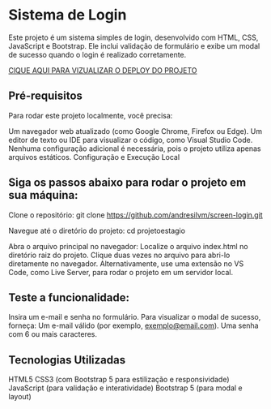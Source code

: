 # Sistema de Login

Este projeto é um sistema simples de login, desenvolvido com HTML, CSS, JavaScript e Bootstrap. Ele inclui validação de formulário e exibe um modal de sucesso quando o login é realizado corretamente.

[ClQUE AQUI PARA VIZUALIZAR O DEPLOY DO PROJETO](https://screen-login-25be-git-main-andre-moreiras-projects-e1e1aaab.vercel.app)

## Pré-requisitos

Para rodar este projeto localmente, você precisa:

Um navegador web atualizado (como Google Chrome, Firefox ou Edge).
Um editor de texto ou IDE para visualizar o código, como Visual Studio Code.
Nenhuma configuração adicional é necessária, pois o projeto utiliza apenas arquivos estáticos.
Configuração e Execução Local

## Siga os passos abaixo para rodar o projeto em sua máquina:

Clone o repositório:
git clone https://github.com/andresilvm/screen-login.git

Navegue até o diretório do projeto:
cd projetoestagio

Abra o arquivo principal no navegador:
Localize o arquivo index.html no diretório raiz do projeto.
Clique duas vezes no arquivo para abri-lo diretamente no navegador.
Alternativamente, use uma extensão no VS Code, como Live Server, para rodar o projeto em um servidor local.

## Teste a funcionalidade:

Insira um e-mail e senha no formulário.
Para visualizar o modal de sucesso, forneça:
Um e-mail válido (por exemplo, exemplo@email.com).
Uma senha com 6 ou mais caracteres.

## Tecnologias Utilizadas

HTML5
CSS3 (com Bootstrap 5 para estilização e responsividade)
JavaScript (para validação e interatividade)
Bootstrap 5 (para modal e layout)
